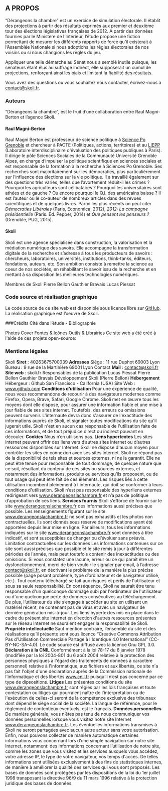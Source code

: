 ## A PROPOS

“Dérangeons la chambre” est un exercice de simulation électorale. Il établit des projections à partir des résultats exprimés aux premier et deuxième tour des élections législatives françaises de 2012. A partir des données fournies par le Ministère de l’Intérieur, l’étude propose une fiction permettant de mesurer les différents rapports de force qu’il existerait à l’Assemblée Nationale si nous adoptions les règles électorales de nos voisins ou si nous changions les règles du jeu.  

Appliquer une telle démarche au Sénat nous a semblé inutile puisque, les sénateurs étant élus au suffrage indirect, elle supposerait un cumul de projections, renforçant ainsi les biais et limitant la fiabilité des résultats.

Vous avez des questions ou vous souhaitez nous contacter, écrivez-nous à [contact@skoli.fr](mailto:contact@skoli.fr).

### Auteurs
“Dérangeons la chambre”, est le fruit d’une collaboration entre Raul Magni-Berton et l’agence Skoli.

#### Raul Magni-Berton
Raul Magni Berton est professeur de science politique à [Science Po Grenoble](http://www.sciencespo-grenoble.fr/membres/magni-berton-raul/) et chercheur à PACTE (Politiques, actions, territoires) et au [LIEPP](http://www.sciencespo.fr/liepp/fr/users/raulmagni-berton) (Laboratoire interdisciplinaire d'évaluation des politiques publiques à Paris). Il dirige le pôle Sciences Sociales de la  Communauté Université Grenoble Alpes, en  charge d’impulser la politique scientifique en  sciences sociales et est responsable de la formation à la recherche à Sciences Po Grenoble.
Ses recherches sont majoritairement sur les démocraties, plus particulièrement sur l’influence des élections sur la vie politique. Il a travaillé également sur des questions très variés, telles que l’avortement réduit-il les crimes ? Pourquoi les agriculteurs sont célibataires ? Pourquoi les universitaires sont athées et de gauche ? Ou encore pourquoi le Q.I. des américains baisse ? Il est l’auteur ou le co-auteur de nombreux articles dans des revues scientifiques et de quelques livres. Parmi les plus récents on peut citer *Démocraties Libérales* (Paris, Economica, 2012), *2012: La campagne présidentielle* (Paris. Ed. Pepper, 2014) et *Que pensent les penseurs ?* (Grenoble, PUG, 2015).

#### Skoli
Skoli est une agence spécialisée dans construction, la valorisation et la médiation numérique des savoirs. Elle accompagne la transformation digitale de la recherche et s’adresse à tous les producteurs de savoirs : chercheurs, laboratoires, universités, institutions, think-tanks, éditeurs, fondations, auteurs, etc. Son ambition consiste à remettre la science au coeur de nos sociétés, en réhabilitant le savoir issu de la recherche et en mettant à sa disposition les meilleures technologies numériques.

Membres de Skoli
Pierre Bellon
Gauthier Bravais
Lucas Piessat


### Code source et réalisation graphique
Le code source de ce site web est disponible sous licence libre sur [GitHub](https://github.com/Skoli-Code/DerangeonsLaChambre).
La réalisation graphique est l’oeuvre de Skoli.


###Crédits
Cité dans l’étude - Bibliographie

Photos
Cover
Fontes & Icônes
Outils & Librairies
Ce site web a été créé à l'aide de ces projets open-source:


### Mentions légales
Skoli
**Siret** : 40263675700039
**Adresses**
Siège : 11 rue Duphot 69003 Lyon
Bureau : 9 rue de la Martinière 69001 Lyon
Contact
**Mail** : contact@skoli.fr
**Site web** : skoli.fr
Responsables de la publication
Lucas Piessat
Pierre Bellon
Gauthier Bravais
Développement
Skoli (Pierre Bellon)
**Hébergement**
Hébergeur : Github San Francisco - California (USA)
Site Web : www.github.com
**Conditions d’utilisation**
Pour une expérience de qualité, nous vous recommandons de recourir à des navigateurs modernes comme Firefox, Opera, Brave, Safari, Google Chrome. Skoli met en œuvre tous les moyens dont elle dispose, pour assurer une information fiable et une mise à jour fiable de ses sites internet. Toutefois, des erreurs ou omissions peuvent survenir. L'internaute devra donc s'assurer de l'exactitude des informations auprès de Skoli, et signaler toutes modifications du site qu'il jugerait utile. Skoli n'est en aucun cas responsable de l'utilisation faite de ces informations, et de tout préjudice direct ou indirect pouvant en découler.
**Cookies**
Nous n’en utilisons pas.
**Liens hypertextes**
Les sites internet peuvent offrir des liens vers d’autres sites internet ou d’autres ressources disponibles sur Internet. Skoli ne dispose d'aucun moyen pour contrôler les sites en connexion avec ses sites internet.
Skoli ne répond pas de la disponibilité de tels sites et sources externes, ni ne la garantit. Elle ne peut être tenue pour responsable de tout dommage, de quelque nature que ce soit, résultant du contenu de ces sites ou sources externes, et notamment des informations, produits ou services qu’ils proposent, ou de tout usage qui peut être fait de ces éléments. Les risques liés à cette utilisation incombent pleinement à l'internaute, qui doit se conformer à leurs conditions d'utilisation.
Skoli n’est pas responsable des hyperliens externes redirigeant vers www.derangeonslachambre.fr et n’a pas de politique d’approbation de ces liens.
**Services fournis**
Skoli s’efforce de fournir sur le site www.derangeonslachambre.fr des informations aussi précises que possible. Les renseignements figurant sur le site www.derangeonslachambre.fr ne sont pas exhaustifs et les photos non contractuelles. Ils sont donnés sous réserve de modifications ayant été apportées depuis leur mise en ligne. Par ailleurs, tous les informations indiquées sur le site www.derangeonslachambre.fr sont données à titre indicatif, et sont susceptibles de changer ou d’évoluer sans préavis.
Limitation contractuelles sur les données
Les informations contenues sur ce site sont aussi précises que possible et le site remis à jour à différentes périodes de l’année, mais peut toutefois contenir des inexactitudes ou des omissions. Si vous constatez une lacune, erreur ou ce qui paraît être un dysfonctionnement, merci de bien vouloir le signaler par email, à l’adresse contact@skoli.fr, en décrivant le problème de la manière la plus précise possible (page posant problème, type d’ordinateur et de navigateur utilisé, etc.). Tout contenu téléchargé se fait aux risques et périls de l'utilisateur et sous sa seule responsabilité. En conséquence, Skoli ne saurait être tenu responsable d'un quelconque dommage subi par l'ordinateur de l'utilisateur ou d'une quelconque perte de données consécutives au téléchargement. De plus, l’utilisateur du site s’engage à accéder au site en utilisant un matériel récent, ne contenant pas de virus et avec un navigateur de dernière génération mis-à-jour. Les liens hypertextes mis en place dans le cadre du présent site internet en direction d'autres ressources présentes sur le réseau Internet ne sauraient engager la responsabilité de Skoli.
**Propriété intellectuelle**
Sauf mention contraire, l’ensemble du site et des réalisations qu’il présente sont sous licence “Creative Commons Attribution Pas d'Utilisation Commerciale Partage à l'Identique 4.0 International” (CC-BY-NC-SA-4.0). Le code source est diffusé avec la licence Gnu GPL 3.0.
**Déclaration à la CNIL**
Conformément à la loi 78-17 du 6 janvier 1978 (modifiée par la loi 2004-801 du 6 août 2004 relative à la protection des personnes physiques à l'égard des traitements de données à caractère personnel) relative à l'informatique, aux fichiers et aux libertés, ce site n'a pas fait l'objet d'une déclaration auprès de la Commission nationale de l'informatique et des libertés www.cnil.fr puisqu’il n’est pas concerné par ce type de dipsositions.
**Litiges**
Les présentes conditions du site www.derangeonslachambre.fr sont régies par les lois françaises et toute contestation ou litiges qui pourraient naître de l'interprétation ou de l'exécution de celles-ci seront de la compétence exclusive des tribunaux dont dépend le siège social de la société. La langue de référence, pour le règlement de contentieux éventuels, est le français.
**Données personnelles**
De manière générale, vous n’êtes pas tenu de nous communiquer vos données personnelles lorsque vous visitez notre site Internet www.derangeonslachambre.fr. Les éventuelles informations transmises à Skoli ne seront partagées avec aucun autre acteur sans votre autorisation. Enfin, nous pouvons collecter de manière automatique certaines informations vous concernant lors d’une simple navigation sur notre site Internet, notamment: des informations concernant l’utilisation de notre site, comme les zones que vous visitez et les services auxquels vous accédez, votre adresse IP, le type de votre navigateur, vos temps d'accès. De telles informations sont utilisées exclusivement à des fins de statistiques internes, de manière à améliorer la qualité des services qui vous sont proposés. Les bases de données sont protégées par les dispositions de la loi du 1er juillet 1998 transposant la directive 96/9 du 11 mars 1996 relative à la protection juridique des bases de données.
